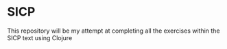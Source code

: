 # SICP
This repository will be my attempt at completing all the exercises within the SICP text using Clojure
